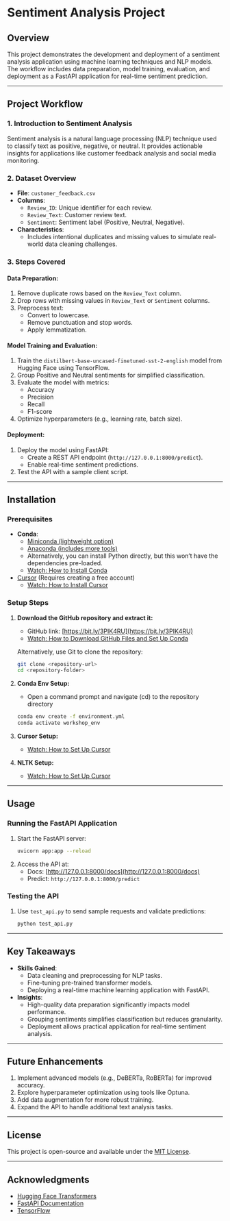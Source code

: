 # Sentiment Analysis Project

## Overview
This project demonstrates the development and deployment of a sentiment analysis application using machine learning techniques and NLP models. The workflow includes data preparation, model training, evaluation, and deployment as a FastAPI application for real-time sentiment prediction.

---

## Project Workflow

### 1. **Introduction to Sentiment Analysis**
Sentiment analysis is a natural language processing (NLP) technique used to classify text as positive, negative, or neutral. It provides actionable insights for applications like customer feedback analysis and social media monitoring.

### 2. **Dataset Overview**
- **File**: `customer_feedback.csv`
- **Columns**:
  - `Review_ID`: Unique identifier for each review.
  - `Review_Text`: Customer review text.
  - `Sentiment`: Sentiment label (Positive, Neutral, Negative).
- **Characteristics**:
  - Includes intentional duplicates and missing values to simulate real-world data cleaning challenges.

### 3. **Steps Covered**
#### Data Preparation:
1. Remove duplicate rows based on the `Review_Text` column.
2. Drop rows with missing values in `Review_Text` or `Sentiment` columns.
3. Preprocess text:
   - Convert to lowercase.
   - Remove punctuation and stop words.
   - Apply lemmatization.

#### Model Training and Evaluation:
1. Train the `distilbert-base-uncased-finetuned-sst-2-english` model from Hugging Face using TensorFlow.
2. Group Positive and Neutral sentiments for simplified classification.
3. Evaluate the model with metrics:
   - Accuracy
   - Precision
   - Recall
   - F1-score
4. Optimize hyperparameters (e.g., learning rate, batch size).

#### Deployment:
1. Deploy the model using FastAPI:
   - Create a REST API endpoint (`http://127.0.0.1:8000/predict`).
   - Enable real-time sentiment predictions.
2. Test the API with a sample client script.

---

## Installation

### Prerequisites
- **Conda**:
  - [Miniconda (lightweight option)](https://docs.conda.io/en/latest/miniconda.html)
  - [Anaconda (includes more tools)](https://www.anaconda.com/)
  - Alternatively, you can install Python directly, but this won’t have the dependencies pre-loaded.  
  - [Watch: How to Install Conda](https://www.youtube.com/watch?v=wwKAFw2Dwz0)
- [Cursor](https://www.cursor.com/) (Requires creating a free account)  
  - [Watch: How to Install Cursor](https://www.youtube.com/watch?v=L_A2P1KJYpw)

### Setup Steps
1. **Download the GitHub repository and extract it:**
   - GitHub link: [https://bit.ly/3PIK4RU](https://bit.ly/3PIK4RU)  
   - [Watch: How to Download GitHub Files and Set Up Conda](https://www.youtube.com/watch?v=Fv_tDvJuJpk)

   Alternatively, use Git to clone the repository:
   ```bash
   git clone <repository-url>
   cd <repository-folder>
   ```
2. **Conda Env Setup:**
   - Open a command prompt and navigate (cd) to the repository directory
   ```bash
   conda env create -f environment.yml
   conda activate workshop_env
   ```
3. **Cursor Setup:**
   - [Watch: How to Set Up Cursor](https://www.youtube.com/watch?v=kSbIeTXuuiY)

4. **NLTK Setup:**
   - [Watch: How to Set Up Cursor](https://youtu.be/nCT8aYJjHQY) 
---

## Usage

### Running the FastAPI Application
1. Start the FastAPI server:
   ```bash
   uvicorn app:app --reload
   ```
2. Access the API at:
   - Docs: [http://127.0.0.1:8000/docs](http://127.0.0.1:8000/docs)
   - Predict: `http://127.0.0.1:8000/predict`

### Testing the API
1. Use `test_api.py` to send sample requests and validate predictions:
   ```bash
   python test_api.py
   ```

---

## Key Takeaways
- **Skills Gained**:
  - Data cleaning and preprocessing for NLP tasks.
  - Fine-tuning pre-trained transformer models.
  - Deploying a real-time machine learning application with FastAPI.
- **Insights**:
  - High-quality data preparation significantly impacts model performance.
  - Grouping sentiments simplifies classification but reduces granularity.
  - Deployment allows practical application for real-time sentiment analysis.

---

## Future Enhancements
1. Implement advanced models (e.g., DeBERTa, RoBERTa) for improved accuracy.
2. Explore hyperparameter optimization using tools like Optuna.
3. Add data augmentation for more robust training.
4. Expand the API to handle additional text analysis tasks.

---

## License
This project is open-source and available under the [MIT License](LICENSE).

---

## Acknowledgments
- [Hugging Face Transformers](https://huggingface.co/transformers/)
- [FastAPI Documentation](https://fastapi.tiangolo.com/)
- [TensorFlow](https://www.tensorflow.org/)
